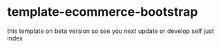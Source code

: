# template-ecommerce-bootstrap
this template on beta version so see you next update or develop self just index
